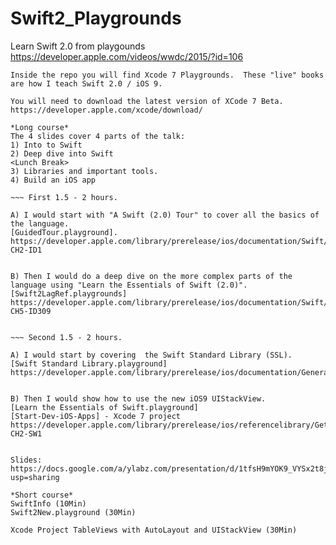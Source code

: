 # Swift2_Playgrounds

Learn Swift 2.0 from playgounds
https://developer.apple.com/videos/wwdc/2015/?id=106

~~~
Inside the repo you will find Xcode 7 Playgrounds.  These "live" books are how I teach Swift 2.0 / iOS 9.

You will need to download the latest version of XCode 7 Beta. 
https://developer.apple.com/xcode/download/

*Long course*
The 4 slides cover 4 parts of the talk:  
1) Into to Swift
2) Deep dive into Swift
<Lunch Break>
3) Libraries and important tools.
4) Build an iOS app

~~~ First 1.5 - 2 hours.

A) I would start with "A Swift (2.0) Tour" to cover all the basics of the language.   
[GuidedTour.playground].  
https://developer.apple.com/library/prerelease/ios/documentation/Swift/Conceptual/Swift_Programming_Language/GuidedTour.html#//apple_ref/doc/uid/TP40014097-CH2-ID1


B) Then I would do a deep dive on the more complex parts of the language using "Learn the Essentials of Swift (2.0)".
[Swift2LagRef.playgrounds]
https://developer.apple.com/library/prerelease/ios/documentation/Swift/Conceptual/Swift_Programming_Language/TheBasics.html#//apple_ref/doc/uid/TP40014097-CH5-ID309


~~~ Second 1.5 - 2 hours.

A) I would start by covering  the Swift Standard Library (SSL). 
[Swift Standard Library.playground]
https://developer.apple.com/library/prerelease/ios/documentation/General/Reference/SwiftStandardLibraryReference/


B) Then I would show how to use the new iOS9 UIStackView. 
[Learn the Essentials of Swift.playground]
[Start-Dev-iOS-Apps] - Xcode 7 project
https://developer.apple.com/library/prerelease/ios/referencelibrary/GettingStarted/DevelopiOSAppsSwift/index.html#//apple_ref/doc/uid/TP40015214-CH2-SW1


Slides: 
https://docs.google.com/a/ylabz.com/presentation/d/1tfsH9mYOK9_VYSx2t8juFXKvJzLThlhLHwqT5bWfswE/edit?usp=sharing

*Short course*
SwiftInfo (10Min)
Swift2New.playground (30Min)

Xcode Project TableViews with AutoLayout and UIStackView (30Min)







